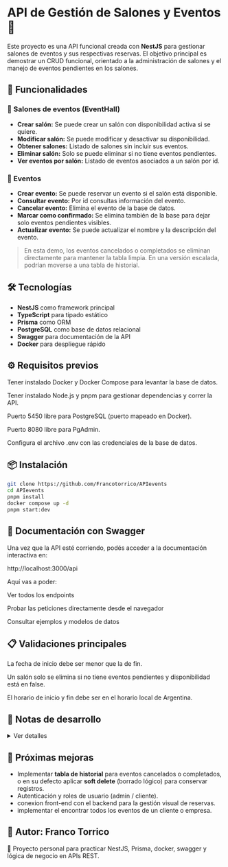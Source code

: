 # API de Gestión de Salones y Eventos 🎉

Este proyecto es una API funcional creada con **NestJS** para gestionar salones de eventos y sus respectivas reservas. El objetivo principal es demostrar un CRUD funcional, orientado a la administración de salones y el manejo de eventos pendientes en los salones.

## 🚀 Funcionalidades

### 🏢 Salones de eventos (EventHall)
- **Crear salón:** Se puede crear un salón con disponibilidad activa si se quiere.
- **Modificar salón:** Se puede modificar y desactivar su disponibilidad.
- **Obtener salones:** Listado de salones sin incluir sus eventos.
- **Eliminar salón:** Solo se puede eliminar si no tiene eventos pendientes.
- **Ver eventos por salón:** Listado de eventos asociados a un salón por id.

### 📅 Eventos
- **Crear evento:** Se puede reservar un evento si el salón está disponible.
- **Consultar evento:** Por id consultas información del evento.
- **Cancelar evento:** Elimina el evento de la base de datos.
- **Marcar como confirmado:** Se elimina también de la base para dejar solo eventos pendientes visibles.
- **Actualizar evento:** Se puede actualizar el nombre y la descripción del evento.

> En esta demo, los eventos cancelados o completados se eliminan directamente para mantener la tabla limpia. En una versión escalada, podrían moverse a una tabla de historial.

## 🛠️ Tecnologías

- **NestJS** como framework principal
- **TypeScript** para tipado estático
- **Prisma** como ORM
- **PostgreSQL** como base de datos relacional
- **Swagger** para documentación de la API
- **Docker** para despliegue rápido


## ⚙️ Requisitos previos
Tener instalado Docker y Docker Compose para levantar la base de datos.

Tener instalado Node.js y pnpm para gestionar dependencias y correr la API.

Puerto 5450 libre para PostgreSQL (puerto mapeado en Docker).

Puerto 8080 libre para PgAdmin.

Configura el archivo .env con las credenciales de la base de datos.

## 📦 Instalación


```bash
git clone https://github.com/Francotorrico/APIevents
cd APIevents
pnpm install
docker compose up -d
pnpm start:dev
```
## 📜 Documentación con Swagger
Una vez que la API esté corriendo, podés acceder a la documentación interactiva en:

http://localhost:3000/api

Aquí vas a poder:

Ver todos los endpoints

Probar las peticiones directamente desde el navegador

Consultar ejemplos y modelos de datos


## 📋 Validaciones principales
La fecha de inicio debe ser menor que la de fin.

Un salón solo se elimina si no tiene eventos pendientes y  disponibilidad está en false.

El horario de inicio y fin debe ser en el horario local de Argentina. 

## 📄 Notas de desarrollo

<details> <summary>Ver detalles</summary>

nest new APIfuncional

Parte de mi DB

creando docker-compose para postgres y luego usar el comando 
docker compose up -d
luego usar prisma studio o en este caso localhost:8080

### agrego dependencia de prisma
 pnpm add -D prisma

### inicializo prisma
pnpm prisma init

### configuro el env. de prisma

En esta parte ya configuro mi schema.prisma y aplico 
 pnpm prisma migrate dev --name init , se aplica generate 

### En carpeta src -> prisma, es donde guardo prisma.module.ts y prisma.service.ts

usamos validaciones como 
pnpm add class-validator class-transformer
y en main.ts agregamos ValidationPipe, seria 
app.useGlobalPipes(new ValidationPipe)

### pasos para generar el CRUD
nest g resource EventHall --no-spec
nest g resource Event --no-spec

</details>

## 🚧 Próximas mejoras

- Implementar **tabla de historial** para eventos cancelados o completados, o en su defecto aplicar **soft delete** (borrado lógico) para conservar registros.
- Autenticación y roles de usuario (admin / cliente).
- conexion front-end con el backend para la gestión visual de reservas.
- implementar el encontrar todos los eventos de un cliente o empresa.


## 🤝 Autor: Franco Torrico
📌 Proyecto personal para practicar NestJS, Prisma, docker, swagger y lógica de negocio en APIs REST.